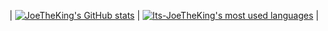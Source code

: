 


| [![JoeTheKing's GitHub stats](https://github-readme-stats.vercel.app/api?username=Its-JoeTheKing&count_private=true&show_icons=true&hide=issues&hide_border=true&theme=algolia)](https://github.com/Its-JoeTheKing?tab=repositories) | [![Its-JoeTheKing's most used languages](https://github-readme-stats.vercel.app/api/top-langs/?username=Its-JoeTheKing&layout=compact&theme=tokyonight)](https://github.com/Its-JoeTheKing?tab=repositories) |

